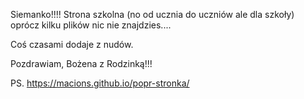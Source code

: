 Siemanko!!!!
Strona szkolna (no od ucznia do uczniów ale dla szkoły) oprócz kilku plików nic nie znajdzies....

Coś czasami dodaje z nudów.


Pozdrawiam,
Bożena z Rodzinką!!!


PS. https://macions.github.io/popr-stronka/
